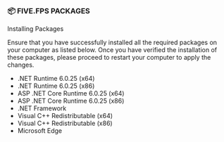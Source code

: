 ### 📦 FIVE.FPS PACKAGES

Installing Packages

Ensure that you have successfully installed all the required packages on your computer as listed below. Once you have verified the installation of these packages, please proceed to restart your computer to apply the changes.

- .NET Runtime 6.0.25 (x64)
- .NET Runtime 6.0.25 (x86)
- ASP .NET Core Runtime 6.0.25 (x64)
- ASP .NET Core Runtime 6.0.25 (x86)
- .NET Framework
- Visual C++ Redistributable (x64)
- Visual C++ Redistributable (x86)
- Microsoft Edge
